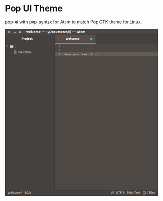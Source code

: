 # Pop UI Theme 

pop-ui with [pop-syntax](https://atom.io/packages/pop-syntax) for Atom to match Pop GTK theme for Linux.

![A screenshot of your theme](https://raw.githubusercontent.com/iampepe/pop-ui/master/Screenshot%20from%202017-06-17%2022-54-19.png)
